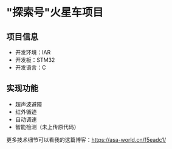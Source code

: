 # "探索号"火星车项目

## 项目信息

- 开发环境：IAR
- 开发板：STM32
- 开发语言：C

## 实现功能



- 超声波避障
- 红外循迹
- 自动调速
- 智能检测（未上传原代码）

更多技术细节可以看我的这篇博客：https://asa-world.cn/f5eadc1/

